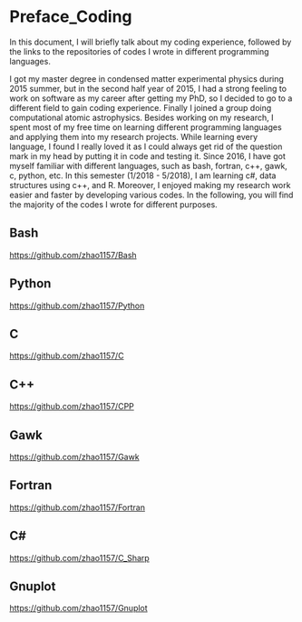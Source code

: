 # Preface_Coding
In this document, I will briefly talk about my coding experience, followed by the links to the repositories of codes I wrote in different programming languages.

I got my master degree in condensed matter experimental physics during 2015 summer, but in the second half year of 2015, I had a strong feeling to work on software as my career after getting my PhD, so I decided to go to a different field to gain coding experience. Finally I joined a group doing computational atomic astrophysics. Besides working on my research, I spent most of my free time on learning different programming languages and applying them into my research projects. While learning every language, I found I really loved it as I could always get rid of the question mark in my head by putting it in code and testing it. Since 2016, I have got myself familiar with different languages, such as bash, fortran, c++, gawk, c, python, etc. In this semester (1/2018 - 5/2018), I am learning c#, data structures using c++, and R. Moreover, I enjoyed making my research work easier and faster by developing various codes. In the following, you will find the majority of the codes I wrote for different purposes.

## Bash
https://github.com/zhao1157/Bash

## Python
https://github.com/zhao1157/Python

## C
https://github.com/zhao1157/C

## C++
https://github.com/zhao1157/CPP

## Gawk
https://github.com/zhao1157/Gawk

## Fortran
https://github.com/zhao1157/Fortran

## C#
https://github.com/zhao1157/C_Sharp

## Gnuplot
https://github.com/zhao1157/Gnuplot
